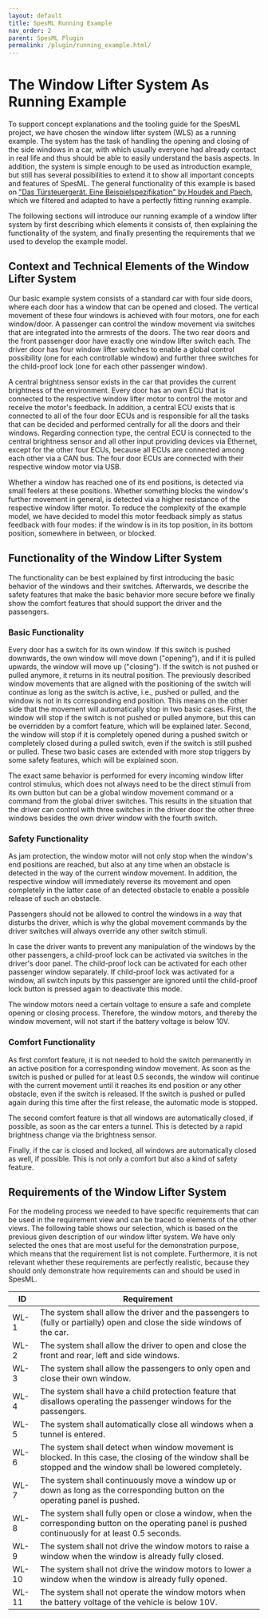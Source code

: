```yaml
---
layout: default
title: SpesML Running Example
nav_order: 2
parent: SpesML Plugin
permalink: /plugin/running_example.html/
---
```

# The Window Lifter System As Running Example

To support concept explanations and the tooling guide for the SpesML project, we have chosen the window lifter system (WLS) as a running example.
The system has the task of handling the opening and closing of the side windows in a car, with which usually everyone had already contact in real life and thus should be able to easily understand the basis aspects. 
In addition, the system is simple enough to be used as introduction example, but still has several possibilities to extend it to show all important concepts and features of SpesML. 
The general functionality of this example is based on ["Das Türsteuergerät. Eine Beispielspezifikation" by Houdek and Paech](https://wwwbroy.in.tum.de/lehre/vorlesungen/ase/ss05/iese-002_02.pdf), which we filtered and adapted to have a perfectly fitting running example.

The following sections will introduce our running example of a window lifter system by first describing which elements it consists of, then explaining the functionality of the system, and finally presenting the requirements that we used to develop the example model. 



## Context and Technical Elements of the Window Lifter System

Our basic example system consists of a standard car with four side doors, where each door has a window that can be opened and closed.
The vertical movement of these four windows is achieved with four motors, one for each window/door.
A passenger can control the window movement via switches that are integrated into the armrests of the doors.
The two rear doors and the front passenger door have exactly one window lifter switch each. The driver door has four window lifter switches to enable a global control possibility (one for each controllable window) and further three switches for the child-proof lock (one for each other passenger window).

A central brightness sensor exists in the car that provides the current brightness of the environment.
Every door has an own ECU that is connected to the respective window lifter motor to control the motor and receive the motor's feedback. In addition, a central ECU exists that is connected to all of the four door ECUs and is responsible for all the tasks that can be decided and performed centrally for all the doors and their windows. 
Regarding connection type, the central ECU is connected to the central brightness sensor and all other input providing devices via Ethernet, except for the other four ECUs, because all ECUs are connected among each other via a CAN bus. The four door ECUs are connected with their respective window motor via USB.

Whether a window has reached one of its end positions, is detected via small feelers at these positions. Whether something blocks the window's further movement in general, is detected via a higher resistance of the respective window lifter motor. To reduce the complexity of the example model, we have decided to model this motor feedback simply as status feedback with four modes: if the window is in its top position, in its bottom position, somewhere in between, or blocked. 



## Functionality of the Window Lifter System

The functionality can be best explained by first introducing the basic behavior of the windows and their switches. Afterwards, we describe the safety features that make the basic behavior more secure before we finally show the comfort features that should support the driver and the passengers.

### Basic Functionality
Every door has a switch for its own window. If this switch is pushed downwards, the own window will move down ("opening"), and if it is pulled upwards, the window will move up ("closing").
If the switch is not pushed or pulled anymore, it returns in its neutral position. The previously described window movements that are aligned with the positioning of the switch will continue as long as the switch is active, i.e., pushed or pulled, and the window is not in its corresponding end position. This means on the other side that the movement will automatically stop in two basic cases. First, the window will stop if the switch is not pushed or pulled anymore, but this can be overridden by a comfort feature, which will be explained later. Second, the window will stop if it is completely opened during a pushed switch or completely closed during a pulled switch, even if the switch is still pushed or pulled. These two basic cases are extended with more stop triggers by some safety features, which will be explained soon.

The exact same behavior is performed for every incoming window lifter control stimulus, which does not always need to be the direct stimuli from its own button but can be a global window movement command or a command from the global driver switches. This results in the situation that the driver can control with three switches in the driver door the other three windows besides the own driver window with the fourth switch.

### Safety Functionality
As jam protection, the window motor will not only stop when the window's end positions are reached, but also at any time when an obstacle is detected in the way of the current window movement. In addition, the respective window will immediately reverse its movement and open completely in the latter case of an detected obstacle to enable a possible release of such an obstacle. 

Passengers should not be allowed to control the windows in a way that disturbs the driver, which is why the global movement commands by the driver switches will always override any other switch stimuli.

In case the driver wants to prevent any manipulation of the windows by the other passengers, a child-proof lock can be activated via switches in the driver's door panel. The child-proof lock can be activated for each other passenger window separately. If child-proof lock was activated for a window, all switch inputs by this passenger are ignored until the child-proof lock button is pressed again to deactivate this mode.

The window motors need a certain voltage to ensure a safe and complete opening or closing process. Therefore, the window motors, and thereby the window movement, will not start if the battery voltage is below 10V.

### Comfort Functionality
As first comfort feature, it is not needed to hold the switch permanently in an active position for a corresponding window movement. As soon as the switch is pushed or pulled for at least 0.5 seconds, the window will continue with the current movement until it reaches its end position or any other obstacle, even if the switch is released. If the switch is pushed or pulled again during this time after the first release, the automatic mode is stopped.

The second comfort feature is that all windows are automatically closed, if possible, as soon as the car enters a tunnel. This is detected by a rapid brightness change via the brightness sensor. 

Finally, if the car is closed and locked, all windows are automatically closed as well, if possible. This is not only a comfort but also a kind of safety feature.



## Requirements of the Window Lifter System

For the modeling process we needed to have specific requirements that can be used in the requirement view and can be traced to elements of the other views.
The following table shows our selection, which is based on the previous given description of our window lifter system. 
We have only selected the ones that are most useful for the demonstration purpose, which means that the requirement list is not complete.
Furthermore, it is not relevant whether these requirements are perfectly realistic, because they should only demonstrate how requirements can and should be used in SpesML.

| ID | Requirement |
|---|---|
| WL-1 | The system shall allow the driver and the passengers to (fully or partially) open and close the side windows of the car. |
| WL-2 | The system shall allow the driver to open and close the front and rear, left and side windows. |
| WL-3 | The system shall allow the passengers to only open and close their own window. |
| WL-4 | The system shall have a child protection feature that disallows operating the passenger windows for the passengers. |
| WL-5 | The system shall automatically close all windows when a tunnel is entered. |
| WL-6 | The system shall detect when window movement is blocked. In this case, the closing of the window shall be stopped and the window shall be lowered completely. |
| WL-7 | The system shall continuously move a window up or down as long as the corresponding button on the operating panel is pushed. |
| WL-8 | The system shall fully open or close a window, when the corresponding button on the operating panel is pushed continuously for at least 0.5 seconds. |
| WL-9 | The system shall not drive the window motors to raise a window when the window is already fully closed. |
| WL-10 | The system shall not drive the window motors to lower a window when the window is already fully opened. |
| WL-11 | The system shall not operate the window motors when the battery voltage of the vehicle is below 10V. |
